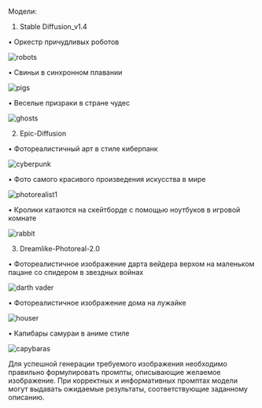 Модели:
1) Stable Diffusion_v1.4

•	Оркестр причудливых роботов

![robots](https://github.com/SlavaBulka/ComputerVision/assets/87085844/32d4f858-f9ed-4671-806b-f5a690a45a9d)

•	Свиньи в синхронном плавании

![pigs](https://github.com/SlavaBulka/ComputerVision/assets/87085844/04c4a346-38eb-4a73-ac5d-aed456987797)

•	Веселые призраки в стране чудес

![ghosts](https://github.com/SlavaBulka/ComputerVision/assets/87085844/b154cd79-8802-480e-91f3-70ac13480f88)

2.	Epic-Diffusion

•	Фотореалистичный арт в стиле киберпанк

![cyberpunk](https://github.com/SlavaBulka/ComputerVision/assets/87085844/15cc9f38-a6bd-489e-8da5-5ce1e994765e)

•	Фото самого красивого произведения искусства в мире

![photorealist1](https://github.com/SlavaBulka/ComputerVision/assets/87085844/a1aca2e3-755e-4033-a505-59ad65512160)

•	Кролики катаются на скейтборде с помощью ноутбуков в игровой комнате

![rabbit](https://github.com/SlavaBulka/ComputerVision/assets/87085844/5550137f-4935-4a61-aeff-3fe789d7431c)

3.	Dreamlike-Photoreal-2.0

•	Фотореалистичное изображение дарта вейдера верхом на маленьком пацане со спидером в звездных войнах

![darth vader](https://github.com/SlavaBulka/ComputerVision/assets/87085844/40ad4339-bff2-4c6e-a0d2-67be37d3883c)

•	Фотореалистичное изображение дома на лужайке

![houser](https://github.com/SlavaBulka/ComputerVision/assets/87085844/515fd166-31e4-4af0-8e62-5dd66159c509)

•	Капибары самураи в аниме стиле

![capybaras](https://github.com/SlavaBulka/ComputerVision/assets/87085844/81f275ec-605f-4283-a3ca-992755753069)

Для успешной генерации требуемого изображения необходимо правильно формулировать промпты, описывающие желаемое изображение. При корректных и информативных промптах модели могут выдавать ожидаемые результаты, соответствующие заданному описанию.
